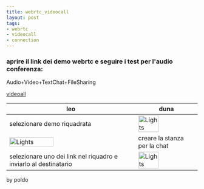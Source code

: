 ```yaml
---
title: webrtc_videocall
layout: post
tags:
- webrtc
- videocall
- connection
---
```


### aprire il link dei demo webrtc e seguire i test per l'audio conferenza:

Audio+Video+TextChat+FileSharing

[videoall](https://rtcmulticonnection.herokuapp.com/demos/)

 
leo   |   duna 
------|------
selezionare demo riquadrata | <img src="{{site.baseurl}}/assets/imges/poldonet/wrtc011a.jpg"  alt="Lights" style="width:60%">
<img src="{{site.baseurl}}/assets/imges/poldonet/wrtc012.jpg"  alt="Lights" style="width:60%"> | creare la stanza per la chat
selezionare uno dei link nel riquadro e inviarlo al destinatario | <img src="{{site.baseurl}}/assets/imges/poldonet/wrtc013a.jpg" alt="Lights" style="width:60%">



by poldo